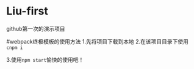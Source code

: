 # Liu-first
github第一次的演示项目

#webpack终极模板的使用方法
1.先将项目下载到本地
2.在该项目目录下使用`cnpm i`

3.使用`npm start`愉快的使用吧！